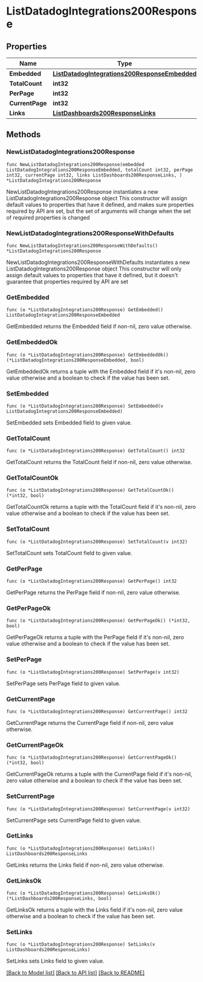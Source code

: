 # ListDatadogIntegrations200Response

## Properties

Name | Type | Description | Notes
------------ | ------------- | ------------- | -------------
**Embedded** | [**ListDatadogIntegrations200ResponseEmbedded**](ListDatadogIntegrations200ResponseEmbedded.md) |  | 
**TotalCount** | **int32** |  | 
**PerPage** | **int32** |  | 
**CurrentPage** | **int32** |  | 
**Links** | [**ListDashboards200ResponseLinks**](ListDashboards200ResponseLinks.md) |  | 

## Methods

### NewListDatadogIntegrations200Response

`func NewListDatadogIntegrations200Response(embedded ListDatadogIntegrations200ResponseEmbedded, totalCount int32, perPage int32, currentPage int32, links ListDashboards200ResponseLinks, ) *ListDatadogIntegrations200Response`

NewListDatadogIntegrations200Response instantiates a new ListDatadogIntegrations200Response object
This constructor will assign default values to properties that have it defined,
and makes sure properties required by API are set, but the set of arguments
will change when the set of required properties is changed

### NewListDatadogIntegrations200ResponseWithDefaults

`func NewListDatadogIntegrations200ResponseWithDefaults() *ListDatadogIntegrations200Response`

NewListDatadogIntegrations200ResponseWithDefaults instantiates a new ListDatadogIntegrations200Response object
This constructor will only assign default values to properties that have it defined,
but it doesn't guarantee that properties required by API are set

### GetEmbedded

`func (o *ListDatadogIntegrations200Response) GetEmbedded() ListDatadogIntegrations200ResponseEmbedded`

GetEmbedded returns the Embedded field if non-nil, zero value otherwise.

### GetEmbeddedOk

`func (o *ListDatadogIntegrations200Response) GetEmbeddedOk() (*ListDatadogIntegrations200ResponseEmbedded, bool)`

GetEmbeddedOk returns a tuple with the Embedded field if it's non-nil, zero value otherwise
and a boolean to check if the value has been set.

### SetEmbedded

`func (o *ListDatadogIntegrations200Response) SetEmbedded(v ListDatadogIntegrations200ResponseEmbedded)`

SetEmbedded sets Embedded field to given value.


### GetTotalCount

`func (o *ListDatadogIntegrations200Response) GetTotalCount() int32`

GetTotalCount returns the TotalCount field if non-nil, zero value otherwise.

### GetTotalCountOk

`func (o *ListDatadogIntegrations200Response) GetTotalCountOk() (*int32, bool)`

GetTotalCountOk returns a tuple with the TotalCount field if it's non-nil, zero value otherwise
and a boolean to check if the value has been set.

### SetTotalCount

`func (o *ListDatadogIntegrations200Response) SetTotalCount(v int32)`

SetTotalCount sets TotalCount field to given value.


### GetPerPage

`func (o *ListDatadogIntegrations200Response) GetPerPage() int32`

GetPerPage returns the PerPage field if non-nil, zero value otherwise.

### GetPerPageOk

`func (o *ListDatadogIntegrations200Response) GetPerPageOk() (*int32, bool)`

GetPerPageOk returns a tuple with the PerPage field if it's non-nil, zero value otherwise
and a boolean to check if the value has been set.

### SetPerPage

`func (o *ListDatadogIntegrations200Response) SetPerPage(v int32)`

SetPerPage sets PerPage field to given value.


### GetCurrentPage

`func (o *ListDatadogIntegrations200Response) GetCurrentPage() int32`

GetCurrentPage returns the CurrentPage field if non-nil, zero value otherwise.

### GetCurrentPageOk

`func (o *ListDatadogIntegrations200Response) GetCurrentPageOk() (*int32, bool)`

GetCurrentPageOk returns a tuple with the CurrentPage field if it's non-nil, zero value otherwise
and a boolean to check if the value has been set.

### SetCurrentPage

`func (o *ListDatadogIntegrations200Response) SetCurrentPage(v int32)`

SetCurrentPage sets CurrentPage field to given value.


### GetLinks

`func (o *ListDatadogIntegrations200Response) GetLinks() ListDashboards200ResponseLinks`

GetLinks returns the Links field if non-nil, zero value otherwise.

### GetLinksOk

`func (o *ListDatadogIntegrations200Response) GetLinksOk() (*ListDashboards200ResponseLinks, bool)`

GetLinksOk returns a tuple with the Links field if it's non-nil, zero value otherwise
and a boolean to check if the value has been set.

### SetLinks

`func (o *ListDatadogIntegrations200Response) SetLinks(v ListDashboards200ResponseLinks)`

SetLinks sets Links field to given value.



[[Back to Model list]](../README.md#documentation-for-models) [[Back to API list]](../README.md#documentation-for-api-endpoints) [[Back to README]](../README.md)


